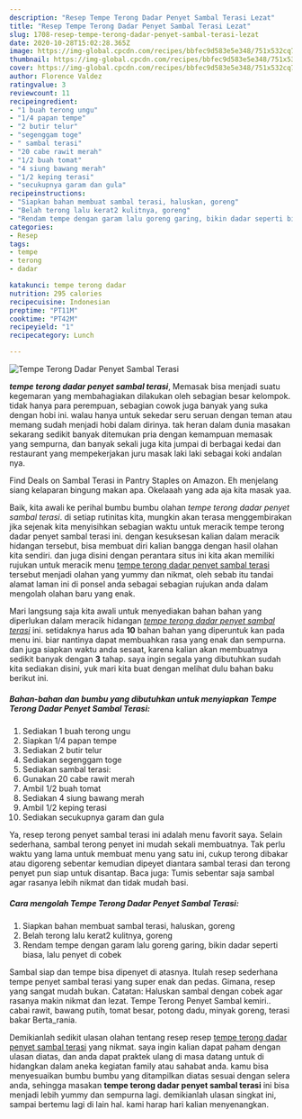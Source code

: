 ```yaml
---
description: "Resep Tempe Terong Dadar Penyet Sambal Terasi Lezat"
title: "Resep Tempe Terong Dadar Penyet Sambal Terasi Lezat"
slug: 1708-resep-tempe-terong-dadar-penyet-sambal-terasi-lezat
date: 2020-10-28T15:02:28.365Z
image: https://img-global.cpcdn.com/recipes/bbfec9d583e5e348/751x532cq70/tempe-terong-dadar-penyet-sambal-terasi-foto-resep-utama.jpg
thumbnail: https://img-global.cpcdn.com/recipes/bbfec9d583e5e348/751x532cq70/tempe-terong-dadar-penyet-sambal-terasi-foto-resep-utama.jpg
cover: https://img-global.cpcdn.com/recipes/bbfec9d583e5e348/751x532cq70/tempe-terong-dadar-penyet-sambal-terasi-foto-resep-utama.jpg
author: Florence Valdez
ratingvalue: 3
reviewcount: 11
recipeingredient:
- "1 buah terong ungu"
- "1/4 papan tempe"
- "2 butir telur"
- "segenggam toge"
- " sambal terasi"
- "20 cabe rawit merah"
- "1/2 buah tomat"
- "4 siung bawang merah"
- "1/2 keping terasi"
- "secukupnya garam dan gula"
recipeinstructions:
- "Siapkan bahan membuat sambal terasi, haluskan, goreng"
- "Belah terong lalu kerat2 kulitnya, goreng"
- "Rendam tempe dengan garam lalu goreng garing, bikin dadar seperti biasa, lalu penyet di cobek"
categories:
- Resep
tags:
- tempe
- terong
- dadar

katakunci: tempe terong dadar 
nutrition: 295 calories
recipecuisine: Indonesian
preptime: "PT11M"
cooktime: "PT42M"
recipeyield: "1"
recipecategory: Lunch

---
```



![Tempe Terong Dadar Penyet Sambal Terasi](https://img-global.cpcdn.com/recipes/bbfec9d583e5e348/751x532cq70/tempe-terong-dadar-penyet-sambal-terasi-foto-resep-utama.jpg)

<b><i>tempe terong dadar penyet sambal terasi</i></b>, Memasak bisa menjadi suatu kegemaran yang membahagiakan dilakukan oleh sebagian besar kelompok. tidak hanya para perempuan, sebagian cowok juga banyak yang suka dengan hobi ini. walau hanya untuk sekedar seru seruan dengan teman atau memang sudah menjadi hobi dalam dirinya. tak heran dalam dunia masakan sekarang sedikit banyak ditemukan pria dengan kemampuan memasak yang sempurna, dan banyak sekali juga kita jumpai di berbagai kedai dan restaurant yang mempekerjakan juru masak laki laki sebagai koki andalan nya.

Find Deals on Sambal Terasi in Pantry Staples on Amazon. Eh menjelang siang kelaparan bingung makan apa. Okelaaah yang ada aja kita masak yaa.

Baik, kita awali ke perihal bumbu bumbu olahan <i>tempe terong dadar penyet sambal terasi</i>. di setiap rutinitas kita, mungkin akan terasa menggembirakan jika sejenak kita menyisihkan sebagian waktu untuk meracik tempe terong dadar penyet sambal terasi ini. dengan kesuksesan kalian dalam meracik hidangan tersebut, bisa membuat diri kalian bangga dengan hasil olahan kita sendiri. dan juga disini dengan perantara situs ini kita akan memiliki rujukan untuk meracik menu <u>tempe terong dadar penyet sambal terasi</u> tersebut menjadi olahan yang yummy dan nikmat, oleh sebab itu tandai alamat laman ini di ponsel anda sebagai sebagian rujukan anda dalam mengolah olahan baru yang enak.


Mari langsung saja kita awali untuk menyediakan bahan bahan yang diperlukan dalam meracik hidangan <u><i>tempe terong dadar penyet sambal terasi</i></u> ini. setidaknya harus ada <b>10</b> bahan bahan yang diperuntuk kan pada menu ini. biar nantinya dapat membuahkan rasa yang enak dan sempurna. dan juga siapkan waktu anda sesaat, karena kalian akan membuatnya sedikit banyak dengan <b>3</b> tahap. saya ingin segala yang dibutuhkan sudah kita sediakan disini, yuk mari kita buat dengan melihat dulu bahan baku berikut ini.

<!--inarticleads1-->

##### Bahan-bahan dan bumbu yang dibutuhkan untuk menyiapkan Tempe Terong Dadar Penyet Sambal Terasi:

1. Sediakan 1 buah terong ungu
1. Siapkan 1/4 papan tempe
1. Sediakan 2 butir telur
1. Sediakan segenggam toge
1. Sediakan  sambal terasi:
1. Gunakan 20 cabe rawit merah
1. Ambil 1/2 buah tomat
1. Sediakan 4 siung bawang merah
1. Ambil 1/2 keping terasi
1. Sediakan secukupnya garam dan gula


Ya, resep terong penyet sambal terasi ini adalah menu favorit saya. Selain sederhana, sambal terong penyet ini mudah sekali membuatnya. Tak perlu waktu yang lama untuk membuat menu yang satu ini, cukup terong dibakar atau digoreng sebentar kemudian dipeyet diantara sambal terasi dan terong penyet pun siap untuk disantap. Baca juga: Tumis sebentar saja sambal agar rasanya lebih nikmat dan tidak mudah basi. 

<!--inarticleads2-->

##### Cara mengolah Tempe Terong Dadar Penyet Sambal Terasi:

1. Siapkan bahan membuat sambal terasi, haluskan, goreng
1. Belah terong lalu kerat2 kulitnya, goreng
1. Rendam tempe dengan garam lalu goreng garing, bikin dadar seperti biasa, lalu penyet di cobek


Sambal siap dan tempe bisa dipenyet di atasnya. Itulah resep sederhana tempe penyet sambal terasi yang super enak dan pedas. Gimana, resep yang sangat mudah bukan. Catatan: Haluskan sambal dengan cobek agar rasanya makin nikmat dan lezat. Tempe Terong Penyet Sambal kemiri.. cabai rawit, bawang putih, tomat besar, potong dadu, minyak goreng, terasi bakar Berta_rania. 

Demikianlah sedikit ulasan olahan tentang resep resep <u>tempe terong dadar penyet sambal terasi</u> yang nikmat. saya ingin kalian dapat paham dengan ulasan diatas, dan anda dapat praktek ulang di masa datang untuk di hidangkan dalam aneka kegiatan family atau sahabat anda. kamu bisa menyesuaikan bumbu bumbu yang ditampilkan diatas sesuai dengan selera anda, sehingga masakan <b>tempe terong dadar penyet sambal terasi</b> ini bisa menjadi lebih yummy dan sempurna lagi. demikianlah ulasan singkat ini, sampai bertemu lagi di lain hal. kami harap hari kalian menyenangkan.
